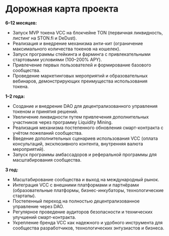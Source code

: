 # Дорожная карта проекта

**6–12 месяцев:**
- Запуск MVP токена VCC на блокчейне TON (первичная ликвидность, листинг на STON.fi и DeDust).
- Реализация и внедрение механизма анти-кит (ограничение максимального количества токенов на кошелек).
- Запуск программы стейкинга и фарминга с привлекательными стартовыми условиями (100–200% APY).
- Привлечение первых пользователей и формирование базового сообщества.
- Проведение маркетинговых мероприятий и образовательных вебинаров, демонстрирующих преимущества использования токена.

**1–2 года:**
- Создание и внедрение DAO для децентрализованного управления токеном и принятия решений.
- Увеличение ликвидности путем привлечения дополнительных участников через программу Liquidity Mining.
- Реализация механизма постепенного обновления смарт-контракта с учётом пожеланий сообщества.
- Введение дополнительных сценариев использования VCC (оплата консультаций, эксклюзивного контента, внутренняя валюта мероприятий).
- Запуск программы амбассадоров и реферальной программы для масштабирования сообщества.

**3 год:**
- Масштабирование сообщества и выход на международный рынок.
- Интеграция VCC с внешними платформами и партнёрами (образовательные платформы, бизнес-инкубаторы, технологические стартапы).
- Постепенный переход на полностью децентрализованное управление через DAO.
- Регулярное проведение аудиторов безопасности и технических улучшений смарт-контракта.
- Укрепление бренда VCC как надежного и удобного инструмента для сообщества разработчиков, технологических энтузиастов и бизнеса.